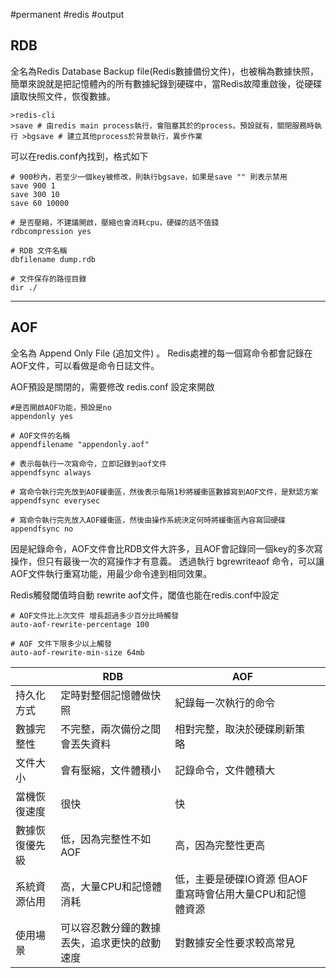 #permanent  #redis #output 

## RDB

全名為Redis Database Backup file(Redis數據備份文件)，也被稱為數據快照，簡單來說就是把記憶體內的所有數據紀錄到硬碟中，當Redis故障重啟後，從硬碟讀取快照文件，恢復數據。

```
>redis-cli 
>save # 由redis main process執行，會阻塞其於的process。預設就有，關閉服務時執行 >bgsave # 建立其他process於背景執行，異步作業
```
可以在redis.conf內找到，格式如下
```vim
# 900秒內，若至少一個key被修改，則執行bgsave，如果是save "" 則表示禁用 
save 900 1 
save 300 10 
save 60 10000 

# 是否壓縮，不建議開啟，壓縮也會消耗cpu，硬碟的話不值錢 
rdbcompression yes 

# RDB 文件名稱 
dbfilename dump.rdb 

# 文件保存的路徑目錄 
dir ./
```

---

## AOF
全名為 Append Only File (追加文件) 。 Redis處裡的每一個寫命令都會記錄在AOF文件，可以看做是命令日誌文件。

AOF預設是關閉的，需要修改 redis.conf 設定來開啟
```vim
#是否開啟AOF功能，預設是no 
appendonly yes 

# AOF文件的名稱 
appendfilename "appendonly.aof"

# 表示每執行一次寫命令，立即記錄到aof文件 
appendfsync always 

# 寫命令執行完先放到AOF緩衝區，然後表示每隔1秒將緩衝區數據寫到AOF文件，是默認方案 
appendfsync everysec

# 寫命令執行完先放入AOF緩衝區，然後由操作系統決定何時將緩衝區內容寫回硬碟 
appendfsync no
```

因是紀錄命令，AOF文件會比RDB文件大許多，且AOF會記錄同一個key的多次寫操作，但只有最後一次的寫操作才有意義。 透過執行 bgrewriteaof 命令，可以讓AOF文件執行重寫功能，用最少命令達到相同效果。

Redis觸發閾值時自動 rewrite aof文件，閾值也能在redis.conf中設定
```vim
# AOF文件比上次文件 增長超過多少百分比時觸發 
auto-aof-rewrite-percentage 100 

# AOF 文件下限多少以上觸發 
auto-aof-rewrite-min-size 64mb
```


|         | RDB                    | AOF                               |     |
| ------- | ---------------------- | --------------------------------- | --- |
| 持久化方式   | 定時對整個記憶體做快照            | 紀錄每一次執行的命令                        |     |
| 數據完整性   | 不完整，兩次備份之間會丟失資料        | 相對完整，取決於硬碟刷新策略                    |     |
| 文件大小    | 會有壓縮，文件體積小             | 記錄命令，文件體積大                        |     |
| 當機恢復速度  | 很快                     | 快                                 |     |
| 數據恢復優先級 | 低，因為完整性不如AOF           | 高，因為完整性更高                         |     |
| 系統資源佔用  | 高，大量CPU和記憶體消耗          | 低，主要是硬碟IO資源 但AOF重寫時會佔用大量CPU和記憶體資源 |     |
| 使用場景    | 可以容忍數分鐘的數據丟失，追求更快的啟動速度 | 對數據安全性要求較高常見                      |     |
